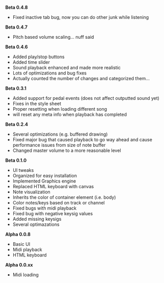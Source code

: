 **Beta 0.4.8**
- Fixed inactive tab bug, now you can do other junk while listening

**Beta 0.4.7**
- Pitch based volume scaling... nuff said

**Beta 0.4.6**
- Added play/stop buttons
- Added time slider
- Sound playback enhanced and made more realistic
- Lots of optimizations and bug fixes
- Actually counted the number of changes and categorized them...

**Beta 0.3.1**
- Added support for pedal events (does not affect outputted sound yet)
- Fixes in the style sheet
- Proper resetting when loading different song
- will reset any meta info when playback has completed

**Beta 0.2.4**
- Several optimizations (e.g. buffered drawing)
- Fixed major bug that caused playback to go way ahead and cause performance issues from size of note buffer
- Changed master volume to a more reasonable level

**Beta 0.1.0**
- UI tweaks
- Organized for easy installation
- Implemented Graphics engine
- Replaced HTML keyboard with canvas
- Note visualization
- Inherits the color of container element (i.e. body)
- Color notes/keys based on track or channel
- Fixed bugs with midi playback
- Fixed bug with negative keysig values
- Added missing keysigs
- Several optimazations

**Alpha 0.0.8**
- Basic UI
- Midi playback
- HTML keyboard

**Alpha 0.0.xx**
- Midi loading
